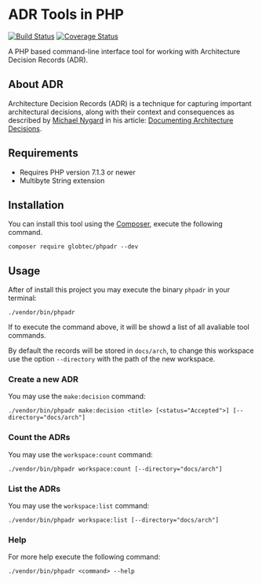 # ADR Tools in PHP

[![Build Status](https://travis-ci.org/globtec/phpadr.svg?branch=master)](https://travis-ci.org/globtec/phpadr)
[![Coverage Status](https://coveralls.io/repos/github/globtec/phpadr/badge.svg?branch=master)](https://coveralls.io/github/globtec/phpadr?branch=master)

A PHP based command-line interface tool for working with Architecture Decision Records (ADR).

## About ADR

Architecture Decision Records (ADR) is a technique for capturing important architectural decisions, along with their context and consequences as described by [Michael Nygard](https://twitter.com/mtnygard) in his article: [Documenting Architecture Decisions](http://thinkrelevance.com/blog/2011/11/15/documenting-architecture-decisions).

## Requirements

* Requires PHP version 7.1.3 or newer
* Multibyte String extension

##  Installation

You can install this tool using the [Composer](https://getcomposer.org/), execute the following command.

```
composer require globtec/phpadr --dev
```

## Usage

After of install this project you may execute the binary `phpadr` in your terminal:

```
./vendor/bin/phpadr
```

If to execute the command above, it will be showd a list of all avaliable tool commands.

By default the records will be stored in `docs/arch`, to change this workspace use the option `--directory` with the path of the new workspace.

### Create a new ADR

You may use the `make:decision` command:

```
./vendor/bin/phpadr make:decision <title> [<status="Accepted">] [--directory="docs/arch"]
```

### Count the ADRs

You may use the `workspace:count` command:

```
./vendor/bin/phpadr workspace:count [--directory="docs/arch"]
```

### List the ADRs

You may use the `workspace:list` command:

```
./vendor/bin/phpadr workspace:list [--directory="docs/arch"]
```

### Help

For more help execute the following command:

```
./vendor/bin/phpadr <command> --help
```